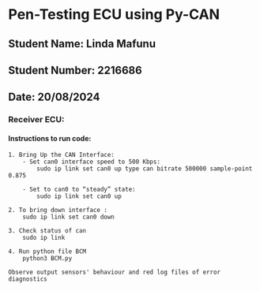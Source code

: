 # Pen-Testing ECU using Py-CAN

## Student Name: Linda Mafunu
## Student Number: 2216686
## Date: 20/08/2024

### Receiver ECU:

#### Instructions to run  code:
    1. Bring Up the CAN Interface: 
        - Set can0 interface speed to 500 Kbps:  
            sudo ip link set can0 up type can bitrate 500000 sample-point 0.875  

        - Set to can0 to “steady” state:
            sudo ip link set can0 up  

    2. To bring down interface :  
        sudo ip link set can0 down 

    3. Check status of can
        sudo ip link
        
    4. Run python file BCM
        python3 BCM.py
    
    Observe output sensors' behaviour and red log files of error diagnostics
